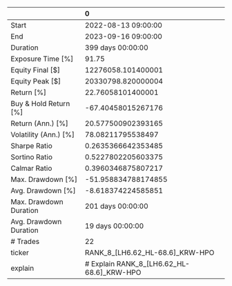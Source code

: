 |                        | 0                                         |
|:-----------------------|:------------------------------------------|
| Start                  | 2022-08-13 09:00:00                       |
| End                    | 2023-09-16 09:00:00                       |
| Duration               | 399 days 00:00:00                         |
| Exposure Time [%]      | 91.75                                     |
| Equity Final [$]       | 12276058.101400001                        |
| Equity Peak [$]        | 20330798.820000004                        |
| Return [%]             | 22.76058101400001                         |
| Buy & Hold Return [%]  | -67.40458015267176                        |
| Return (Ann.) [%]      | 20.577500902393165                        |
| Volatility (Ann.) [%]  | 78.08211795538497                         |
| Sharpe Ratio           | 0.2635366642353485                        |
| Sortino Ratio          | 0.5227802205603375                        |
| Calmar Ratio           | 0.3960346875807217                        |
| Max. Drawdown [%]      | -51.958834788174855                       |
| Avg. Drawdown [%]      | -8.618374224585851                        |
| Max. Drawdown Duration | 201 days 00:00:00                         |
| Avg. Drawdown Duration | 19 days 00:00:00                          |
| # Trades               | 22                                        |
| ticker                 | RANK_8_[LH6.62_HL-68.6]_KRW-HPO           |
| explain                | # Explain RANK_8_[LH6.62_HL-68.6]_KRW-HPO |